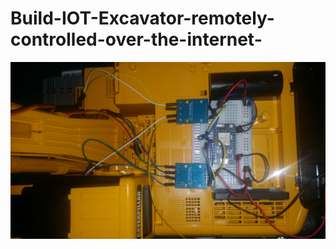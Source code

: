 # Build-IOT-Excavator-remotely-controlled-over-the-internet-

![](https://github.com/emilkaram/Build-IOT-Excavator-remotely-controlled-over-the-internet-/blob/master/images/20161120_085503.jpg)
